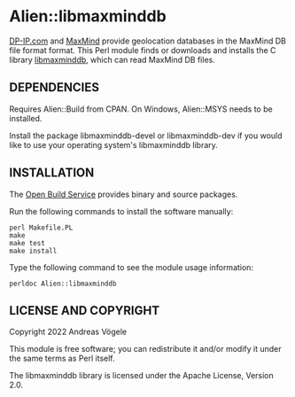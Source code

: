 # Alien::libmaxminddb

[DP-IP.com](https://db-ip.com/) and [MaxMind](https://www.maxmind.com/) provide
geolocation databases in the MaxMind DB file format format.  This Perl module
finds or downloads and installs the C library
[libmaxminddb](https://github.com/maxmind/libmaxminddb), which can read MaxMind
DB files.

## DEPENDENCIES

Requires Alien::Build from CPAN.  On Windows, Alien::MSYS needs to be
installed.

Install the package libmaxminddb-devel or libmaxminddb-dev if you would like to
use your operating system's libmaxminddb library.

## INSTALLATION

The [Open Build Service](https://build.opensuse.org/package/show/home:voegelas/perl-Alien-libmaxminddb)
provides binary and source packages.

Run the following commands to install the software manually:

    perl Makefile.PL
    make
    make test
    make install

Type the following command to see the module usage information:

    perldoc Alien::libmaxminddb

## LICENSE AND COPYRIGHT

Copyright 2022 Andreas Vögele

This module is free software; you can redistribute it and/or modify it under
the same terms as Perl itself.

The libmaxminddb library is licensed under the Apache License, Version 2.0.
